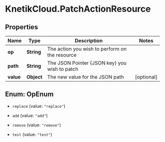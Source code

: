 # KnetikCloud.PatchActionResource

## Properties
Name | Type | Description | Notes
------------ | ------------- | ------------- | -------------
**op** | **String** | The action you wish to perform on the resource | 
**path** | **String** | The JSON Pointer (JSON key) you wish to patch | 
**value** | **Object** | The new value for the JSON path | [optional] 


<a name="OpEnum"></a>
## Enum: OpEnum


* `replace` (value: `"replace"`)

* `add` (value: `"add"`)

* `remove` (value: `"remove"`)

* `test` (value: `"test"`)




